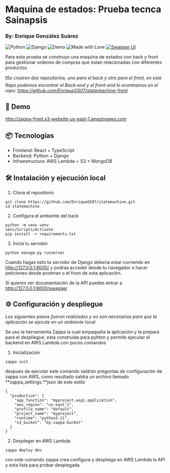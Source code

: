 # Maquina de estados: Prueba tecnca Sainapsis
### By: Enrique González Suárez

![Python](https://img.shields.io/badge/python-3.11-blue)
![Django](https://img.shields.io/badge/django-3.2-green)
![Demo](https://img.shields.io/badge/demo-online-blue)
![Made with Love](https://img.shields.io/badge/Made%20with-%E2%9D%A4-red)
[![Swagger UI](https://img.shields.io/badge/docs-Swagger_UI-blue?logo=swagger)](https://TU_DOMINIO/swagger/)



Para esta prueba se construyo una maquina de estados con back y front para gestionar ordenes de compras que estan relacionadas con diferentes productos.


❗*Se crearon dos repositorios, uno para el back y otro para el front, en este Repo podemos encontrar el Back-end y el front-end lo econtramos en el repo: https://github.com/EnriqueGS07/statemachine-front*

## 🚀 Demo

http://zappa-front.s3-website-us-east-1.amazonaws.com

## 📦 Tecnologías

- Frontend: React + TypeScript
- Backend: Python + Django
- Infraestructura: AWS Lambda + S3 + MongoDB

## 🛠️ Instalación y ejecución local
1. Clona el repositorio
```
git clone https://github.com/EnriqueGS07/statemachine.git
cd statemachine
```
2. Configura el ambiente del back
```
python -m venv venv 
venv/Scripts/Activate  
pip install -r requirements.txt
```
3. Inicia tu servidor
```
python manage.py runserver
```
Cuando hagas esto tu servidor de Django deberia estar corriendo en http://127.0.0.1:8000/ y podras acceder desde tu navegador o hacer peticiones desde postman o el front de esta aplicación.

Si quieres ver documentación de la API puedes entrar a http://127.0.0.1:8000/swagger

## ⚙️ Configuración y despliegue
*Los siguientes pasos fueron realizados y no son necesarios para que la aplicación se ejecute en un ambiente local*

Se uso la herramienta Zappa la cual empaqueta la aplicación y la prepara para el despliegue, esta construida para pyhton y permite ejecutar el backend en AWS Lambda con pocos comandos

1. Inicialización
```
zappa init
```
despues de ejecutar este comando saldrán preguntas de configuración de zappa con AWS, como resultado saldra un archivo llamado **zappa_settings.**json de este estilo
```
{
  "production": {
    "app_function": "myproject.wsgi.application",
    "aws_region": "us-east-1",
    "profile_name": "default",
    "project_name": "myproject",
    "runtime": "python3.11",
    "s3_bucket": "my-zappa-bucket"
  }
}
```
2. Desplegar en AWS Lambda
```
zappa deploy dev
```
con este comando zappa crea configura y despliega en AWS Lambda la API y esta lista para probar desplegada.




